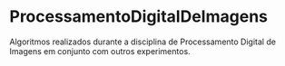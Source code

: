 # ProcessamentoDigitalDeImagens
Algoritmos realizados durante a disciplina de Processamento Digital de Imagens em conjunto com outros experimentos.
